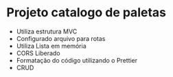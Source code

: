 # Projeto catalogo de paletas
- Utiliza estrutura MVC
- Configurado arquivo para rotas
- Utiliza Lista em memória 
- CORS Liberado
- Formatação do código utilizando o Prettier 
- CRUD
